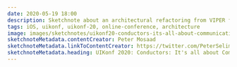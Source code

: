 ```yaml
---
date: 2020-05-19 18:00
description: Sketchnote about an architectural refactoring from VIPER from UIKonf 2020 (online conference)
tags: iOS, uikonf, uikonf-20, online-conference, architecture
image: images/sketchnotes/uikonf20-conductors-its-all-about-communication-small.jpg
sketchnoteMetadata.contentCreator: Peter Mosaad
sketchnoteMetadata.linkToContentCreator: https://twitter.com/PeterSelim
sketchnoteMetadata.heading: UIKonf 2020: Conductors: It's all about Communication
---
```

